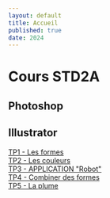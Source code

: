 ```yaml
---
layout: default
title: Accueil
published: true
date: 2024
---
```


# Cours STD2A

## Photoshop


## Illustrator

[TP1 - Les formes]({{site.baseurl}}/illustrator/ai-tp1-forme/)<br>
[TP2 - Les couleurs]({{site.baseurl}}/illustrator/ai-tp2-couleurs/)<br>
[TP3 - APPLICATION "Robot"]({{site.baseurl}}/illustrator/ai-tp3-robot/)<br>
[TP4 - Combiner des formes]({{site.baseurl}}/illustrator/ai-tp4-train/)<br>
[TP5 - La plume]({{site.baseurl}}/illustrator/ai-tp5-plume/)<br>


